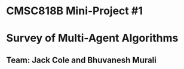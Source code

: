 # CMSC818B Mini-Project #1

# Survey of Multi-Agent Algorithms
## Team: Jack Cole and Bhuvanesh Murali
